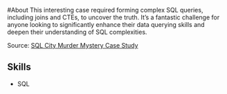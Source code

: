 #About
This interesting case required forming complex SQL queries, including joins and CTEs, to uncover the truth. It’s a fantastic challenge for anyone looking to significantly enhance their data querying skills and deepen their understanding of SQL complexities.

Source: [SQL City Murder Mystery Case Study](https://mystery.knightlab.com/)

## Skills
- SQL
